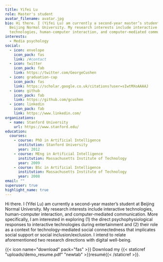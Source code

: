 ```yaml
---
title: Yifei Lu
role: Master's student
avatar_filename: avatar.jpg
bio: Hi there. I (Yifei Lu) am currently a second-year master’s student at
  Beijing Normal University. My research interests include interactive
  technologies, human-computer interaction, and computer-mediated communication.
interests:
  - Media psychology
social:
  - icon: envelope
    icon_pack: fas
    link: /#contact
  - icon: twitter
    icon_pack: fab
    link: https://twitter.com/GeorgeCushen
  - icon: graduation-cap
    icon_pack: fas
    link: https://scholar.google.co.uk/citations?user=sIwtMXoAAAAJ
  - icon: github
    icon_pack: fab
    link: https://github.com/gcushen
  - icon: linkedin
    icon_pack: fab
    link: https://www.linkedin.com/
organizations:
  - name: Stanford University
    url: https://www.stanford.edu/
education:
  courses:
    - course: PhD in Artificial Intelligence
      institution: Stanford University
      year: 2012
    - course: MEng in Artificial Intelligence
      institution: Massachusetts Institute of Technology
      year: 2009
    - course: BSc in Artificial Intelligence
      institution: Massachusetts Institute of Technology
      year: 2008
email: ""
superuser: true
highlight_name: true
---
```

Hi there. I (Yifei Lu) am currently a second-year master’s student at Beijing Normal University. My research interests include interactive technologies, human-computer interaction, and computer-mediated communication. More specifically, I am interested in exploring (1) the direct psychophysiological responses to interactive technologies during entertainment and (2) their role as a context for technology-mediated social connectedness that implicates social support or social inclusion/exclusion. I intend to relate aforementioned  two research directions with digital well-being.

{{< icon name="download" pack="fas" >}} Download my {{< staticref "uploads/demo_resume.pdf" "newtab" >}}resumé{{< /staticref >}}.